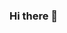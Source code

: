 ### Hi there 👋

<!--
**tamashun9/tamashun9** is a ✨ _special_ ✨ repository because its `README.md` (this file) appears on your GitHub profile.

portfolio 
demo account
email test@test.com 
password testtest
-->
